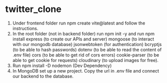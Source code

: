 # twitter_clone

1. Under frontend folder run npm create vite@latest and follow the instructions.
2. In the root folder (not in backend folder) run npm init -y and run npm install express (to create our APIs and server) mongoose (to interact with our mongodb database) jsonwebtoken (for authentication) bcryptjs (to be able to hash passwords) dotenv (to be able to read the content of .env file) cors (to be able to get rid of cors errors) cookie-parser (to be able to get cookie for requests) cloudinary (to upload images for free).
3. Run npm install -D nodemon (Dev Dependency)
4. In MongoDB set up a new project. Copy the url in .env file and connect our backend to the database.
